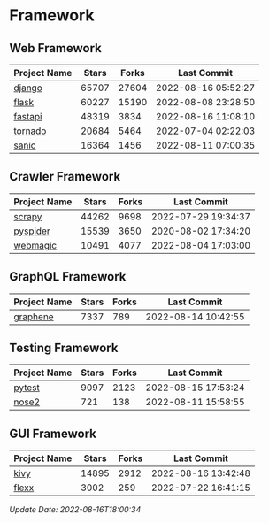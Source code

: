 # Framework

## Web Framework
| Project Name | Stars | Forks | Last Commit |
| ------------ | ----- | ----- | ----------- |
| [django](https://github.com/django/django) | 65707 | 27604 | 2022-08-16 05:52:27 |
| [flask](https://github.com/pallets/flask) | 60227 | 15190 | 2022-08-08 23:28:50 |
| [fastapi](https://github.com/tiangolo/fastapi) | 48319 | 3834 | 2022-08-16 11:08:10 |
| [tornado](https://github.com/tornadoweb/tornado) | 20684 | 5464 | 2022-07-04 02:22:03 |
| [sanic](https://github.com/sanic-org/sanic) | 16364 | 1456 | 2022-08-11 07:00:35 |

## Crawler Framework
| Project Name | Stars | Forks | Last Commit |
| ------------ | ----- | ----- | ----------- |
| [scrapy](https://github.com/scrapy/scrapy) | 44262 | 9698 | 2022-07-29 19:34:37 |
| [pyspider](https://github.com/binux/pyspider) | 15539 | 3650 | 2020-08-02 17:34:20 |
| [webmagic](https://github.com/code4craft/webmagic) | 10491 | 4077 | 2022-08-04 17:03:00 |

## GraphQL Framework
| Project Name | Stars | Forks | Last Commit |
| ------------ | ----- | ----- | ----------- |
| [graphene](https://github.com/graphql-python/graphene) | 7337 | 789 | 2022-08-14 10:42:55 |

## Testing Framework
| Project Name | Stars | Forks | Last Commit |
| ------------ | ----- | ----- | ----------- |
| [pytest](https://github.com/pytest-dev/pytest) | 9097 | 2123 | 2022-08-15 17:53:24 |
| [nose2](https://github.com/nose-devs/nose2) | 721 | 138 | 2022-08-11 15:58:55 |

## GUI Framework
| Project Name | Stars | Forks | Last Commit |
| ------------ | ----- | ----- | ----------- |
| [kivy](https://github.com/kivy/kivy) | 14895 | 2912 | 2022-08-16 13:42:48 |
| [flexx](https://github.com/flexxui/flexx) | 3002 | 259 | 2022-07-22 16:41:15 |

*Update Date: 2022-08-16T18:00:34*